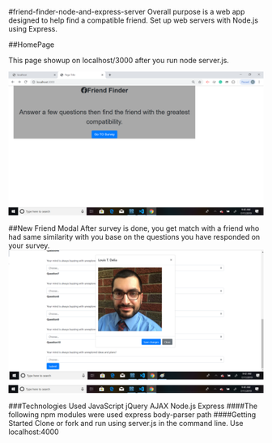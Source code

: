#friend-finder-node-and-express-server
  Overall purpose is a web app designed to help find a compatible friend. Set up web servers with Node.js using Express.

 ##HomePage

This page showup on localhost/3000 after you run node server.js.

![Homepage](https://github.com/helenkhoda2019/FriendFinder/blob/master/first.png)


 ##New Friend Modal
After survey is done, you get match with a friend who had same similarity with you base on the questions you have responded on your survey.
![Questions](https://github.com/helenkhoda2019/FriendFinder/blob/master/second.png)
 
###Technologies Used
JavaScript
jQuery
AJAX
Node.js
Express
####The following npm modules were used
express
body-parser
path
####Getting Started
Clone or fork and run using server.js in the command line.
Use localhost:4000